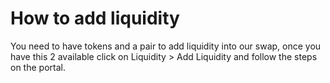 # How to add liquidity

You need to have tokens and a pair to add liquidity into our swap, once you have this 2 available click on Liquidity > Add Liquidity and follow the steps on the portal.

